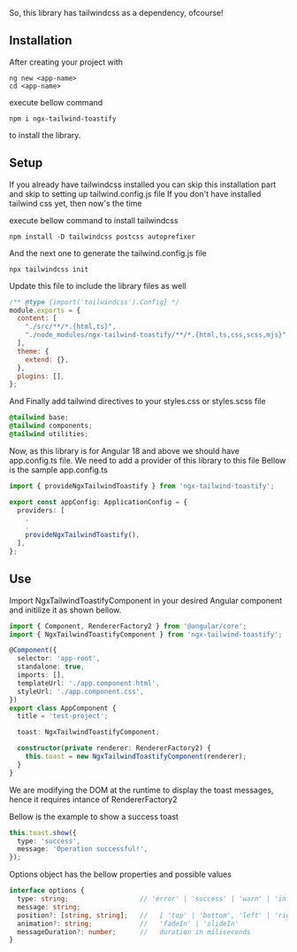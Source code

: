 So, this library has tailwindcss as a dependency, ofcourse!

## Installation

After creating your project with

```
ng new <app-name>
cd <app-name>
```

execute bellow command
```
npm i ngx-tailwind-toastify
```
to install the library. 

## Setup

If you already have tailwindcss installed you can skip this installation part and skip to setting up tailwind.config.js file
If you don't have installed tailwind css yet, then now's the time

execute bellow command to install tailwindcss
```
npm install -D tailwindcss postcss autoprefixer
```
And the next one to generate the tailwind.config.js file
```
npx tailwindcss init
```

Update this file to include the library files as well

```javascript
/** @type {import('tailwindcss').Config} */
module.exports = {
  content: [
    "./src/**/*.{html,ts}",
    "./node_modules/ngx-tailwind-toastify/**/*.{html,ts,css,scss,mjs}",
  ],
  theme: {
    extend: {},
  },
  plugins: [],
};
```

And Finally add tailwind directives to your styles.css or styles.scss file
```css
@tailwind base;
@tailwind components;
@tailwind utilities;
```

Now, as this library is for Angular 18 and above we should have app.config.ts file. 
We need to add a provider of this library to this file
Bellow is the sample app.config.ts

```typescript
import { provideNgxTailwindToastify } from 'ngx-tailwind-toastify';

export const appConfig: ApplicationConfig = {
  providers: [
    .
    .
    provideNgxTailwindToastify(),
  ],
};
```

## Use

Import NgxTailwindToastifyComponent in your desired Angular component and initilize it as shown bellow.
```typescript
import { Component, RendererFactory2 } from '@angular/core';
import { NgxTailwindToastifyComponent } from 'ngx-tailwind-toastify';

@Component({
  selector: 'app-root',
  standalone: true,
  imports: [],
  templateUrl: './app.component.html',
  styleUrl: './app.component.css',
})
export class AppComponent {
  title = 'test-project';

  toast: NgxTailwindToastifyComponent;

  constructor(private renderer: RendererFactory2) {
    this.toast = new NgxTailwindToastifyComponent(renderer);
  }
}
```
We are modifying the DOM at the runtime to display the toast messages, hence it requires intance of RendererFactory2

Bellow is the example to show a success toast

```typescript
this.toast.show({
  type: 'success',
  message: 'Operation successful!',
});
```

Options object has the bellow properties and possible values

```typescript
interface options {
  type: string;                  // 'error' | 'success' | 'warn' | 'info'
  message: string;               
  position?: [string, string];   //   [ 'top' | 'bottom', 'left' | 'right']
  animation?: string;            //   'fadeIn' | 'slideIn'
  messageDuration?: number;      //   duration in miliseconds
}
```
